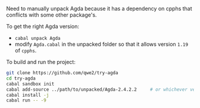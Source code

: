 Need to manually unpack Agda because it has a dependency on cpphs that conflicts with some other package's.

To get the right Agda version:
 * `cabal unpack Agda`
 * modify `Agda.cabal` in the unpacked folder so that it allows version `1.19` of `cpphs`.

To build and run the project:
```bash
git clone https://github.com/qwe2/try-agda
cd try-agda
cabal sandbox init
cabal add-source ../path/to/unpacked/Agda-2.4.2.2     # or whichever version you unpacked
cabal install -j
cabal run -- -9
```
